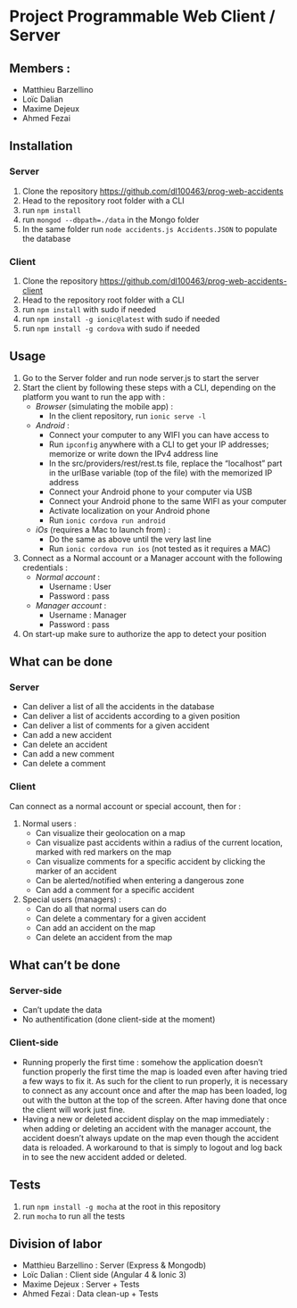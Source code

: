 # Project Programmable Web Client / Server

## Members : <br>
- Matthieu Barzellino <br>
- Loïc Dalian <br>
- Maxime Dejeux <br>
- Ahmed Fezai <br>

## Installation

### Server

1. Clone the repository https://github.com/dl100463/prog-web-accidents
2. Head to the repository root folder with a CLI
3. run `npm install`
4. run `mongod --dbpath=./data` in the Mongo folder
5. In the same folder run `node accidents.js Accidents.JSON` to populate the database

### Client

1. Clone the repository https://github.com/dl100463/prog-web-accidents-client
2. Head to the repository root folder with a CLI
3. run `npm install` with sudo if needed
4. run `npm install -g ionic@latest` with sudo if needed
5. run `npm install -g cordova` with sudo if needed

## Usage 

1. Go to the Server folder and run node server.js to start the server
2. Start the client by following these steps with a CLI, depending on the platform you want to run the app with :
   + *Browser* (simulating the mobile app) :
      - In the client repository, run `ionic serve -l`
   + *Android* :
      - Connect your computer to any WIFI you can have access to
      - Run `ipconfig` anywhere with a CLI to get your IP addresses; memorize or write down the IPv4 address line
      - In the src/providers/rest/rest.ts file, replace the “localhost” part in the urlBase variable (top of the file) with the memorized IP address
      - Connect your Android phone to your computer via USB
      - Connect your Android phone to the same WIFI as your computer
      - Activate localization on your Android phone
      - Run `ionic cordova run android`
   + *iOs* (requires a Mac to launch from) :
      - Do the same as above until the very last line
      - Run `ionic cordova run ios` (not tested as it requires a MAC)
3. Connect as a Normal account or a Manager account with the following credentials :
   + *Normal account* :
      - Username : User
      - Password : pass
   + *Manager account* :
      - Username : Manager
      - Password : pass
4. On start-up make sure to authorize the app to detect your position

## What can be done

### Server

- Can deliver a list of all the accidents in the database
- Can deliver a list of accidents according to a given position
- Can deliver a list of comments for a given accident
- Can add a new accident
- Can delete an accident
- Can add a new comment
- Can delete a comment

### Client

Can connect as a normal account or special account, then for :
1. Normal users :
   + Can visualize their geolocation on a map
   + Can visualize past accidents within a radius of the current location, marked with red markers on the map
   + Can visualize comments for a specific accident by clicking the marker of an accident
   + Can be alerted/notified when entering a dangerous zone
   + Can add a comment for a specific accident
2. Special users (managers) :
   + Can do all that normal users can do
   + Can delete a commentary for a given accident
   + Can add an accident on the map
   + Can delete an accident from the map
   
## What can’t be done

### Server-side

- Can’t update the data
- No authentification (done client-side at the moment)

### Client-side

- Running properly the first time : somehow the application doesn’t function properly the first time the map is loaded even after having tried a few ways to fix it. As such for the client to run properly, it is necessary to connect as any account once and after the map has been loaded, log out with the button at the top of the screen. After having done that once the client will work just fine.
- Having a new or deleted accident display on the map immediately : when adding or deleting an accident with the manager account, the accident doesn’t always update on the map even though the accident data is reloaded. A workaround to that is simply to logout and log back in to see the new accident added or deleted.

## Tests

1. run `npm install -g mocha` at the root in this repository
2. run `mocha` to run all the tests

## Division of labor

- Matthieu Barzellino : Server (Express & Mongodb)
- Loïc Dalian : Client side (Angular 4 & Ionic 3)
- Maxime Dejeux : Server + Tests
- Ahmed Fezai : Data clean-up + Tests
